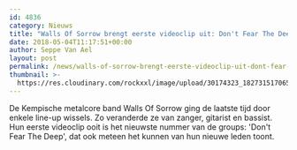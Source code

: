 ```yaml
---
id: 4836
category: Nieuws
title: "Walls Of Sorrow brengt eerste videoclip uit: Don't Fear The Deep"
date: 2018-05-04T11:17:51+00:00
author: Seppe Van Ael
layout: post
permalink: /news/walls-of-sorrow-brengt-eerste-videoclip-uit-dont-fear-the-deep/
thumbnail: >-
  https://res.cloudinary.com/rockxxl/image/upload/30174323_1827315170654132_194475210_o.jpg
---
```

De Kempische metalcore band Walls Of Sorrow ging de laatste tijd door enkele line-up wissels. Zo veranderde ze van zanger, gitarist en bassist. Hun eerste videoclip ooit is het nieuwste nummer van de groups: 'Don't Fear The Deep', dat ook meteen het kunnen van hun nieuwe leden toont.
